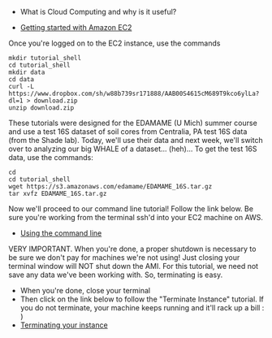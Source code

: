 - What is Cloud Computing and why is it useful?

- [Getting started with Amazon EC2](http://angus.readthedocs.io/en/2015/amazon/index.html)

Once you're logged on to the EC2 instance, use the commands

```
mkdir tutorial_shell
cd tutorial_shell
mkdir data  
cd data  
curl -L https://www.dropbox.com/sh/w88b739sr171888/AAB00S4615cM689T9kco6ylLa?dl=1 > download.zip  
unzip download.zip
```

These tutorials were designed for the EDAMAME (U Mich) summer course and use a test 16S dataset of soil cores from Centralia, PA test 16S data (from the Shade lab).  Today, we'll use their data and next week, we'll switch over to analyzing our big WHALE of a dataset... (heh)...
To get the test 16S data, use the commands:
```
cd  
cd tutorial_shell  
wget https://s3.amazonaws.com/edamame/EDAMAME_16S.tar.gz  
tar xvfz EDAMAME_16S.tar.gz
```

Now we'll proceed to our command line tutorial!  Follow the link below.  Be sure you're working from the terminal ssh'd into your EC2 machine on AWS.
- [Using the command line](https://github.com/ewilbanks/2015-tutorials/blob/master/final/2015-06-22-introduction_to_the_shell.md)

VERY IMPORTANT. When you're done, a proper shutdown is necessary to be sure we don't pay for machines we're not using!  Just closing your terminal window will NOT shut down the AMI.  For this tutorial, we need not save any data we've been working with.  So, terminating is easy.  
- When you're done, close your terminal
- Then click on the link below to follow the "Terminate Instance" tutorial.  If you do not terminate, your machine keeps running and it'll rack up a bill : )
- [Terminating your instance](http://angus.readthedocs.io/en/2016/amazon/terminate-instance.html)





